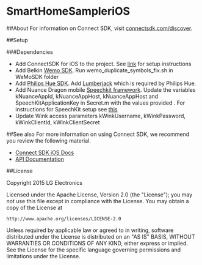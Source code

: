 # SmartHomeSampleriOS

##About
For information on Connect SDK, visit [connectsdk.com/discover](http://connectsdk.com/discover/).

##Setup

###Dependencies
- Add ConnectSDK for iOS to the project. See [link](https://github.com/ConnectSDK/Connect-SDK-iOS) for setup instructions
- Add Belkin [Wemo SDK](http://developers.belkin.com/wemo/sdk). Run wemo_duplicate_symbols_fix.sh in WeMoSDK folder
- Add [Philips Hue SDK](http://www.developers.meethue.com/documentation/apple-sdk). Add [Lumberjack](https://github.com/PhilipsHue/PhilipsHueSDK-iOS-OSX/tree/master/Lumberjack) which is required by Philips Hue.
- Add Nuance Dragon mobile [Speechkit framework](http://nuancemobiledeveloper.com/public/index.php). Update the variables kNuanceAppId, kNuanceAppHost, kNuanceAppHost and SpeechKitApplicationKey in Secret.m with the values provided . For instructions for SpeechKit setup see [this](http://dragonmobile.nuancemobiledeveloper.com/public/Help/DragonMobileSDKReference_iOS/SpeechKit_Guide/ServerConnection.html)
- Update Wink access parameters kWinkUsername, kWinkPassword, kWinkClientId, kWinkClientSecret

##See also
For more information on using Connect SDK, we recommend you review the following material.

- [Connect SDK iOS Docs](http://connectsdk.com/docs/ios)
- [API Documentation](http://connectsdk.com/apis/ios/)

##License

Copyright 2015 LG Electronics

Licensed under the Apache License, Version 2.0 (the "License");
you may not use this file except in compliance with the License.
You may obtain a copy of the License at

    http://www.apache.org/licenses/LICENSE-2.0

Unless required by applicable law or agreed to in writing, software
distributed under the License is distributed on an "AS IS" BASIS,
WITHOUT WARRANTIES OR CONDITIONS OF ANY KIND, either express or implied.
See the License for the specific language governing permissions and
limitations under the License.
